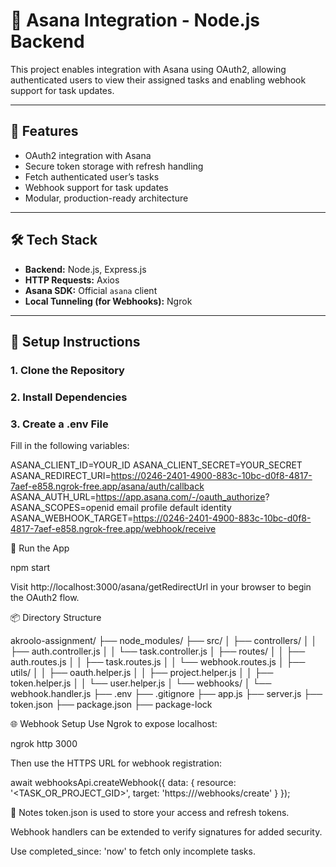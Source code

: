 # 🔗 Asana Integration - Node.js Backend

This project enables integration with Asana using OAuth2, allowing authenticated users to view their assigned tasks and enabling webhook support for task updates.

---

## 🚀 Features

- OAuth2 integration with Asana
- Secure token storage with refresh handling
- Fetch authenticated user’s tasks
- Webhook support for task updates
- Modular, production-ready architecture

---

## 🛠️ Tech Stack

- **Backend:** Node.js, Express.js
- **HTTP Requests:** Axios
- **Asana SDK:** Official `asana` client
- **Local Tunneling (for Webhooks):** Ngrok

---

## 🔧 Setup Instructions

### 1. Clone the Repository

### 2. Install Dependencies

### 3. Create a .env File

Fill in the following variables:

ASANA_CLIENT_ID=YOUR_ID
ASANA_CLIENT_SECRET=YOUR_SECRET
ASANA_REDIRECT_URI=https://0246-2401-4900-883c-10bc-d0f8-4817-7aef-e858.ngrok-free.app/asana/auth/callback
ASANA_AUTH_URL=https://app.asana.com/-/oauth_authorize?
ASANA_SCOPES=openid email profile default identity
ASANA_WEBHOOK_TARGET=https://0246-2401-4900-883c-10bc-d0f8-4817-7aef-e858.ngrok-free.app/webhook/receive


🧪 Run the App

npm start

Visit http://localhost:3000/asana/getRedirectUrl in your browser to begin the OAuth2 flow.

📦 Directory Structure

akroolo-assignment/
├── node_modules/
├── src/
│   ├── controllers/
│   │   ├── auth.controller.js
│   │   └── task.controller.js
│   ├── routes/
│   │   ├── auth.routes.js
│   │   ├── task.routes.js
│   │   └── webhook.routes.js
│   ├── utils/
│   │   ├── oauth.helper.js
│   │   ├── project.helper.js
│   │   ├── token.helper.js
│   │   └── user.helper.js
│   └── webhooks/
│       └── webhook.handler.js
├── .env
├── .gitignore
├── app.js
├── server.js
├── token.json
├── package.json
├── package-lock


🌐 Webhook Setup
Use Ngrok to expose localhost:

ngrok http 3000

Then use the HTTPS URL for webhook registration:

await webhooksApi.createWebhook({
  data: {
    resource: '<TASK_OR_PROJECT_GID>',
    target: 'https://<ngrok-url>/webhooks/create'
  }
});

📌 Notes
token.json is used to store your access and refresh tokens.

Webhook handlers can be extended to verify signatures for added security.

Use completed_since: 'now' to fetch only incomplete tasks.



